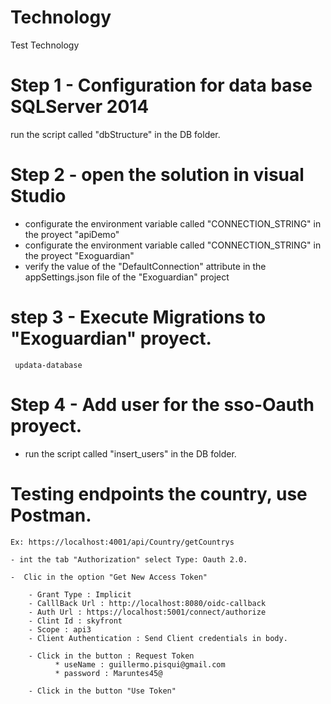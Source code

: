 # Technology
Test Technology

# Step 1 - Configuration for data base  SQLServer 2014
run the script called "dbStructure" in the DB folder.

# Step 2 - open the solution in visual Studio 
- configurate the environment variable called "CONNECTION_STRING" in the proyect "apiDemo"
- configurate the environment variable called "CONNECTION_STRING" in the proyect "Exoguardian"
- verify the value of the "DefaultConnection" attribute in the appSettings.json file of the "Exoguardian" project

# step 3 - Execute Migrations to "Exoguardian" proyect.
     updata-database
  
# Step 4 - Add user for the sso-Oauth proyect.
- run the script called "insert_users" in the DB folder.

# Testing endpoints the country, use Postman.
    Ex: https://localhost:4001/api/Country/getCountrys
    
    - int the tab "Authorization" select Type: Oauth 2.0.
    
    -  Clic in the option "Get New Access Token"
               
        - Grant Type : Implicit
        - CalllBack Url : http://localhost:8080/oidc-callback
        - Auth Url : https://localhost:5001/connect/authorize
        - Clint Id : skyfront
        - Scope : api3
        - Client Authentication : Send Client credentials in body.
        
        - Click in the button : Request Token
              * useName : guillermo.pisqui@gmail.com
              * password : Maruntes45@
              
        - Click in the button "Use Token"

